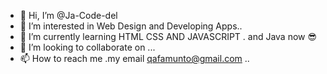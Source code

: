 - 👋 Hi, I’m @Ja-Code-del
- 👀 I’m interested in Web Design and Developing Apps..
- 🌱 I’m currently learning HTML CSS AND JAVASCRIPT .
   and Java now 😎
- 💞️ I’m looking to collaborate on ...
- 📫 How to reach me .my email qafamunto@gmail.com ..

<!---
Ja-Code-del/Ja-Code-del is a ✨ special ✨ repository because its `README.md` (this file) appears on your GitHub profile.
You can click the Preview link to take a look at your changes.
--->
